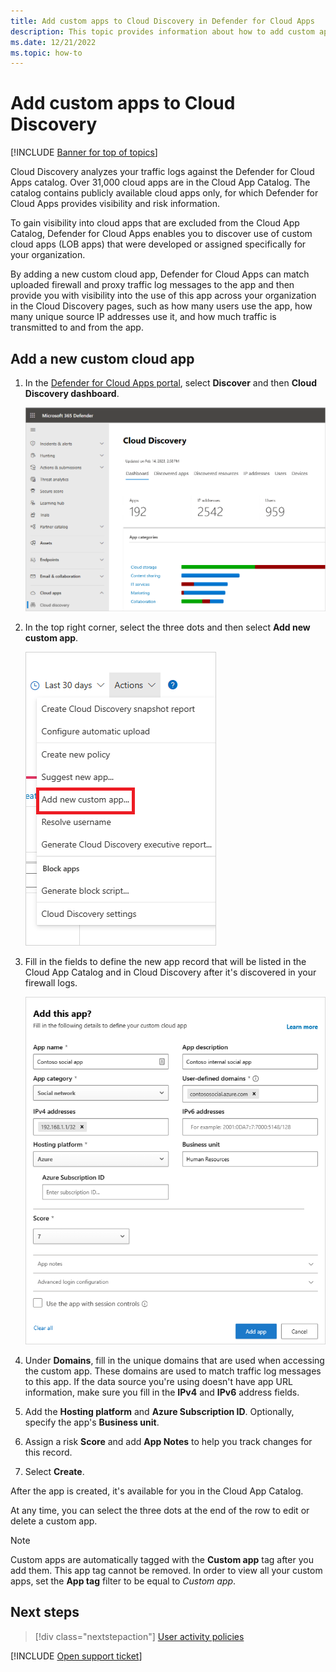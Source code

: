 ```yaml
---
title: Add custom apps to Cloud Discovery in Defender for Cloud Apps
description: This topic provides information about how to add custom apps to Cloud Discovery in Defender for Cloud Apps to monitor Shadow IT.
ms.date: 12/21/2022
ms.topic: how-to
---
```

# Add custom apps to Cloud Discovery

[!INCLUDE [Banner for top of topics](includes/banner.md)]

Cloud Discovery analyzes your traffic logs against the Defender for Cloud Apps catalog. Over 31,000 cloud apps are in the Cloud App Catalog. The catalog contains publicly available cloud apps only, for which Defender for Cloud Apps provides visibility and risk information.

To gain visibility into cloud apps that are excluded from the Cloud App Catalog, Defender for Cloud Apps enables you to discover use of custom cloud apps (LOB apps) that were developed or assigned specifically for your organization.

By adding a new custom cloud app, Defender for Cloud Apps can match uploaded firewall and proxy traffic log messages to the app and then provide you with visibility into the use of this app across your organization in the Cloud Discovery pages, such as how many users use the app, how many unique source IP addresses use it, and how much traffic is transmitted to and from the app.

## Add a new custom cloud app

1. In the [Defender for Cloud Apps portal](https://portal.cloudappsecurity.com/), select **Discover** and then **Cloud Discovery dashboard**.

    ![cloud discovery dashboard menu.](media/cloud-discovery-dashboard-menu.png)

1. In the top right corner, select the three dots and then select **Add new custom app**.

    ![add custom app menu.](media/add-custom-app-menu.png)

1. Fill in the fields to define the new app record that will be listed in the Cloud App Catalog and in Cloud Discovery after it's discovered in your firewall logs.

    ![custom app.](media/add-custom-app.png)

1. Under **Domains**, fill in the unique domains that are used when accessing the custom app. These domains are used to match traffic log messages to this app. If the data source you're using doesn't have app URL information, make sure you fill in the **IPv4** and **IPv6** address fields.
1. Add the **Hosting platform** and **Azure Subscription ID**. Optionally, specify the app's **Business unit**.
1. Assign a risk **Score** and add **App Notes** to help you track changes for this record.
1. Select **Create**.

After the app is created, it's available for you in the Cloud App Catalog.

At any time, you can select the three dots at the end of the row to edit or delete a custom app.

>[!NOTE]
> Custom apps are automatically tagged with the **Custom app** tag after you add them. This app tag cannot be removed.
In order to view all your custom apps, set the **App tag** filter to be equal to *Custom app*.
<!-- - By default, custom apps have a risk score of 10, but you can use the **Override app score** action to change it at any time.-->

## Next steps

> [!div class="nextstepaction"]
> [User activity policies](user-activity-policies.md)

[!INCLUDE [Open support ticket](includes/support.md)]
